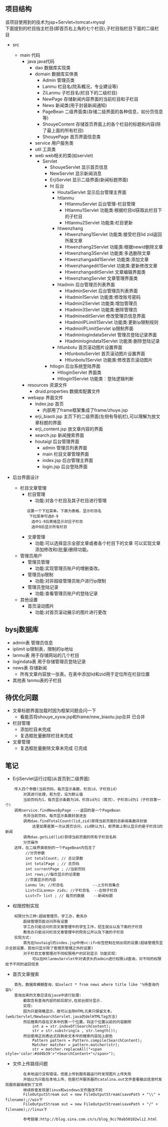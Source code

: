 ## 项目结构
该项目使用到的技术为jsp+Servlet+tomcat+mysql<br>
下面提到的栏目指主栏目(即首页右上角的七个栏目),子栏目指栏目下面的二级栏目
* src 
    * main 代码
        * java java代码
            * dao 数据库实现类
            * domain 数据库实体类
                * Admin 管理员类
                * Lanmu 栏目名(院系概况，专业建设等)
                * ZiLanmu 子栏目名(栏目下的二级栏目)
                * NewPage 存储新闻内容界面的当前栏目和子栏目
                * News 新闻类(用于封装新闻通知)
                * PageBean 二级界面类(存储二级界面的各种信息，如分页信息等)
                * ShouyeContent 存储首页界面上的各个栏目的标题和内容(除了最上面的所有栏目)
                * ShouyePage 首页界面信息类
            * service 用户服务类
            * util 工具类
            * web web相关的类(如servlet)
                * Servlet 
                    * ShouyeServlet 显示首页信息
                    * NewServlet 显示新闻消息
                    * ErjiServlet 显示二级界面(新闻标题界面)    
                    * ht 后台
                        * HoutaiServlet 显示后台管理主界面
                        * htlanmu
                            * HtlanmuServlet 后台管理-栏目管理
                            * Htlanmu1Servlet 功能类:根据栏目id获取此栏目下的子栏目
                            * Htlanmu2Servlet 功能类:栏目更新
                        * htwenzhang
                            * Htwenzhang1Servlet 功能类:接受栏目lid zid返回所属文章
                            * Htwenzhang2Servlet 功能类:根据newid删除文章
                            * Htwenzhang3Servlet 功能类:多选删除文章
                            * Htwenzhangadd1Servlet 功能类:添加文章
                            * Htwenzhangedit1Servlet 功能类:更新修改文章
                            * HtwenzhangeditServlet 文章编辑界面类
                            * HtwenzhangServlet 文章管理界面类
                        * htadmin 后台管理员列表界面
                            * HtadminServlet  后台管理员列表界面
                            * Htadmin1Servlet 功能类:修改账号密码
                            * Htadmin2Servlet 功能类:增加管理员
                            * Htadmin3Servlet 功能类:删除管理员
                            * HtadmineditServlet 修改管理员信息界面
                            * HtadminIPLimit1Servlet 功能类:更新ip限制规则
                            * HtadminIPLimitServlet ip限制界面
                            * HtadminlogindataServlet 管理员登陆记录界面
                            * Htadminlogindata1Servlet 功能类:删除登陆记录
                        * htlunbotu  首页滚动图片设置界面
                            * HtlunbotuServlet 首页滚动图片设置界面
                            * Htlunbotu1Servlet 功能类:修改首页滚动图片
                    * htlogin 后台系统登陆界面
                        * HtloginServlet 界面类
                        * Htlogin1Servlet 功能类：登陆逻辑判断
        * resources 资源文件
            * druid.properties 数据库配置文件
        * webapp 界面文件
            * index.jsp 首页
                * 内部用了frame框架集成了frame/zhuye.jsp
            * erji_biaoti.jsp 主页下的二级界面(左侧有导航栏),可以理解为放文章标题的界面
            * erji_content.jsp 放文章内容的界面
            * search.jsp 新闻搜索界面
            * houtaigl 后台管理界面
                * admin 管理员列表界面
                * main  栏目文章管理界面
                * index.jsp 后台管理主界面
                * login.jsp 后台登陆界面
                
* 后台界面设计
    * 栏目文章管理
        * 栏目管理
            * 功能:对各个栏目及其子栏目进行管理
        ```
           设置一个下拉菜单。下面为表格，显示栏目名
            下拉菜单可选0-9
             选中1-9后表格显示对应子栏目
             选中0后显示所有栏目
        ```
        * 文章管理
            * 功能:可以选择显示全部文章或者各个栏目下的文章
                   可以实现文章添加修改和(批量)删除功能。
    * 管理员用户
        * 管理员管理
            * 功能:实现管理员账户的增删查改。
        * 管理员ip限制
            * 功能:对非超级管理员账户进行ip限制
        * 管理员登陆记录
            * 功能:查看管理员账户的登陆记录
    * 其他设置
        * 首页滚动图片   
            * 功能:对首页滚动展示的图片进行更改
        
        
## bysj数据库
* admin表 管理员信息
* iplimit ip限制表，限制的ip地址
* lanmu表 用于存储网站的几个栏目
* logindata表 用于存储管理员登陆记录
* news表 存储新闻
    * 所有文章内容放一张表。在表中添加lid和zid用于定位所在栏目位置
* 其他表 lanmu表的子栏目

## 待优化问题
* 文章标题界面加载时因为框架问题会闪一下
    * 看能否将shouye_xyxw.jsp和frame/new_biaotu.jsp合并 已合并
* 栏目管理
    * 添加栏目未完成
    * 复选框批量删除栏目未完成
* 文章管理
    * 复选框批量删除文章未完成  已完成
    
## 笔记
* ErjiServlet运行过程(从首页到二级界面)
```$xslt
    传入四个参数(当前页码，每页显示条数，栏目id，子栏目id)
        对其进行处理，若为空，设为默认值
        当前页码为1，每页显示条数为10，栏目id为1（首页），子栏目id为1（子栏目第一个）
    调用service.findNewsByPage ---返回的是一个PageBean
        先将当前页码，每页显示条数封装进去
        调用dao.findTotalCount(lid,zid)获得当前页面的总新闻条数并封装
            这里如果是第一次从首页访问，zid默认为1，即界面上默认显示的是子栏目1的新闻
        调用dao.getLid(lid)获得当前页面的所有子栏目名称
        分页操作
    这样，在二级界面收到的一个PageBean内包含了
         //分页参数
         int totalCount; // 总记录数
         int totalPage ; // 总页码
         int currentPage ; //当前页码
         int rows;//每页显示的记录数
         //页面显示的内容
         Lanmu lm; //栏目名             --上方栏目集合
         List<ZiLanmu> zids; //子栏目名  --左侧子栏目
         List<T> list ; // 每页的数据    --新闻标题
```
* 权限控制实现
```aidl
    权限分为三种:超级管理员，学工办，教务办
        超级管理员能访问所有设置
        学工办只能访问栏目文章管理中的学生工作，招生就业以及下面的子栏目
        教务办只能访问栏目文章管理中的院务公开以及下面的子栏目
    实现方式:
        首先在houtaigl的index.jsp中用<c:if>标签控制左侧出现的设置(超级管理员显示全部设置，其他只显示除了管理员管理之外的设置)
        对于栏目文章管理对不同权限用户的区别显示 功能实现:
            可以在HtlanmuServlet中对请求头的admin进行权限id查询，对不同的权限给予不同的返回信息
```

* 首页文章搜索
```aidl
    首先，数据库模糊查询，如select * from news where title like '%待查询内容%'
    查询出来的文章应该在java中进行处理:
        截取含有查询内容的前后部分,在前台部分显示.
        实现:
        因为只是简略显示，故可以去除HTML元素只保留文本。(web/Servlet/NewSearchServlet.java的delHTMLTag方法)
        然后搜索内容在文本中的第一个位置，将这个位置以前的内容删除
            int a = str.indexOf(SearchContent);
            str = str.substring(a , str.length());
        然后使用正则表达式将剩余文本中的搜索内容加上颜色
            Pattern pattern = Pattern.compile(SearchContent);
            Matcher matcher = pattern.matcher(str);
            str = matcher.replaceAll("<span style='color:#dd4b39'>"+SearchContent+"</span>");
```

* 文件上传路径问题
```aidl
        在本地运行没有错误，但是上传到服务器运行时发现图片上传失败
        开始以为只能在本地上传，但是打开服务器的catalina.out文件查看输出信息时发现服务器端收到了文件
        继续排查发现是linux和windows文件路径不同
        FileOutputStream out = new FileOutputStream(savePath + "\\" + filename);//win下
        FileOutputStream out = new FileOutputStream(savePath + "/" + filename);//linux下

        参考链接:http://blog.sina.com.cn/s/blog_9cc70ab50102wli2.html
```


    


